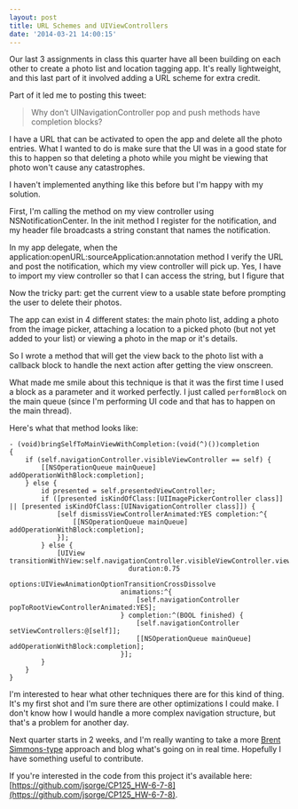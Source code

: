 ```yaml
---
layout: post
title: URL Schemes and UIViewControllers
date: '2014-03-21 14:00:15'
---
```


Our last 3 assignments in class this quarter have all been building on each other to create a photo list and location tagging app. It's really lightweight, and this last part of it involved adding a URL scheme for extra credit.

Part of it led me to posting this tweet:
> Why don’t UINavigationController pop and push methods have completion blocks?

I have a URL that can be activated to open the app and delete all the photo entries. What I wanted to do is make sure that the UI was in a good state for this to happen so that deleting a photo while you might be viewing that photo won't cause any catastrophes.

I haven't implemented anything like this before but I'm happy with my solution. 

First, I'm calling the method on my view controller using NSNotificationCenter. In the init method I register for the notification, and my header file broadcasts a string constant that names the notification.

In my app delegate, when the application:openURL:sourceApplication:annotation method I verify the URL and post the notification, which my view controller will pick up. Yes, I have to import my view controller so that I can access the string, but I figure that

Now the tricky part: get the current view to a usable state before prompting the user to delete their photos.

The app can exist in 4 different states: the main photo list, adding a photo from the image picker, attaching a location to a picked photo (but not yet added to your list) or viewing a photo in the map or it's details.

So I wrote a method that will get the view back to the photo list with a callback block to handle the next action after getting the view onscreen.

What made me smile about this technique is that it was the first time I used a block as a parameter and it worked perfectly. I just called `performBlock` on the main queue (since I'm performing UI code and that has to happen on the main thread).

Here's what that method looks like:

```language-objectivec
- (void)bringSelfToMainViewWithCompletion:(void(^)())completion
{
    if (self.navigationController.visibleViewController == self) {
        [[NSOperationQueue mainQueue] addOperationWithBlock:completion];
    } else {
    	id presented = self.presentedViewController;
        if ([presented isKindOfClass:[UIImagePickerController class]] || [presented isKindOfClass:[UINavigationController class]]) {
            [self dismissViewControllerAnimated:YES completion:^{
                [[NSOperationQueue mainQueue] addOperationWithBlock:completion];
            }];
        } else {
            [UIView transitionWithView:self.navigationController.visibleViewController.view
                              duration:0.75
                               options:UIViewAnimationOptionTransitionCrossDissolve
                            animations:^{
                                [self.navigationController popToRootViewControllerAnimated:YES];
                            } completion:^(BOOL finished) {
                                [self.navigationController setViewControllers:@[self]];
                                [[NSOperationQueue mainQueue] addOperationWithBlock:completion];
                            }];
        }
    }
}
```

I'm interested to hear what other techniques there are for this kind of thing. It's my first shot and I'm sure there are other optimizations I could make. I don't know how I would handle a more complex navigation structure, but that's a problem for another day.

Next quarter starts in 2 weeks, and I'm really wanting to take a more [Brent Simmons-type](http://inessential.com) approach and blog what's going on in real time. Hopefully I have something useful to contribute.

If you're interested in the code from this project it's available here: [https://github.com/jsorge/CP125_HW-6-7-8](https://github.com/jsorge/CP125_HW-6-7-8).